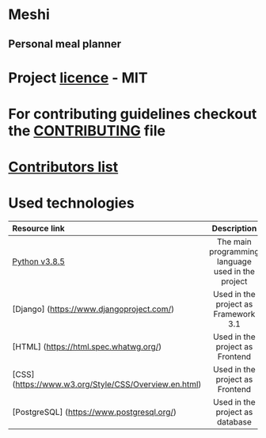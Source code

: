 # Meshi

## Personal meal planner

# Project [licence](meshi/LICENSE) - MIT

# For contributing guidelines checkout the [CONTRIBUTING](meshi/CONTRIBUTING.md) file

# [Contributors list](Contributors.csv) 

# Used technologies

| Resource link      | Description | License |
| :------------- | :----------: | -----------: |
|  [Python v3.8.5](https://www.python.org/) | The main programming language used in the project | [ZERO-CLAUSE BSD LICENSE](https://docs.python.org/3/license.html#zero-clause-bsd-license-for-code-in-the-python-release-documentation) |
|    [Django] (https://www.djangoproject.com/) | Used in the project as Framework 3.1 | [Corporate Contributor License Agreement] (https://media.djangoproject.com/foundation/ccla.pdf) |   
|    [HTML] (https://html.spec.whatwg.org/) | Used in the project as Frontend | [HTML Document License] (https://www.w3.org/2011/03/html-license-options.html#licenses) |
|    [CSS] (https://www.w3.org/Style/CSS/Overview.en.html) | Used in the project as Frontend |  [W3C DOCUMENT LICENSE]   (https://www.w3.org/Consortium/Legal/2015/doc-license)|
|   [PostgreSQL] (https://www.postgresql.org/) | Used in the project as database | [The PostgreSQL Licence (PostgreSQL)] (https://opensource.org/licenses/postgresql) |